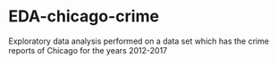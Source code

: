 # EDA-chicago-crime
Exploratory data analysis performed on a data set which has the crime reports of Chicago for the years 2012-2017 

